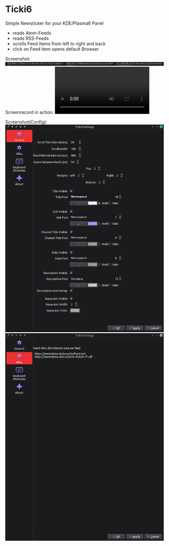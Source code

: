# Ticki6

Simple Newsticker for your KDE/Plasma6 Panel

- reads Atom-Feeds
- reads RSS-Feeds
- scrolls Feed Items from left to right and back
- click on Feed Item opens default Browser

Screenshot:
![screenshot](preview/screenshot.png)
Screenrecord in action:
![screenrecord](preview/screenrecord.mp4)

Screenshot(Config):
![screenshot_config1](preview/screenshot_config1.png)
![screenshot_config2](preview/screenshot_config2.png)
